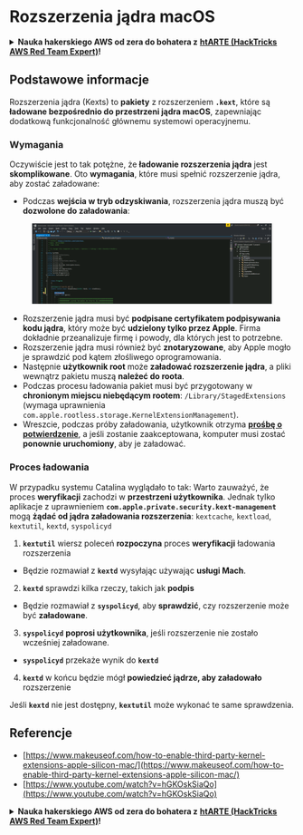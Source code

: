 # Rozszerzenia jądra macOS

<details>

<summary><strong>Nauka hakerskiego AWS od zera do bohatera z</strong> <a href="https://training.hacktricks.xyz/courses/arte"><strong>htARTE (HackTricks AWS Red Team Expert)</strong></a><strong>!</strong></summary>

* Czy pracujesz w **firmie zajmującej się cyberbezpieczeństwem**? Chcesz zobaczyć swoją **firmę reklamowaną na HackTricks**? A może chcesz uzyskać dostęp do **najnowszej wersji PEASS lub pobrać HackTricks w formacie PDF**? Sprawdź [**PLANY SUBSKRYPCYJNE**](https://github.com/sponsors/carlospolop)!
* Odkryj [**Rodzinę PEASS**](https://opensea.io/collection/the-peass-family), naszą ekskluzywną kolekcję [**NFT**](https://opensea.io/collection/the-peass-family)
* Zdobądź oficjalny [**swag PEASS i HackTricks**](https://peass.creator-spring.com)
* **Dołącz do** [**💬**](https://emojipedia.org/speech-balloon/) **grupy Discord** lub [**grupy telegram**](https://t.me/peass) albo **śledź mnie** na **Twitterze** 🐦[**@carlospolopm**](https://twitter.com/hacktricks\_live).
* **Podziel się swoimi sztuczkami hakerskimi, wysyłając PR do** [**repozytorium hacktricks**](https://github.com/carlospolop/hacktricks) **i** [**repozytorium hacktricks-cloud**](https://github.com/carlospolop/hacktricks-cloud).

</details>

## Podstawowe informacje

Rozszerzenia jądra (Kexts) to **pakiety** z rozszerzeniem **`.kext`**, które są **ładowane bezpośrednio do przestrzeni jądra macOS**, zapewniając dodatkową funkcjonalność głównemu systemowi operacyjnemu.

### Wymagania

Oczywiście jest to tak potężne, że **ładowanie rozszerzenia jądra** jest **skomplikowane**. Oto **wymagania**, które musi spełnić rozszerzenie jądra, aby zostać załadowane:

* Podczas **wejścia w tryb odzyskiwania**, rozszerzenia jądra muszą być **dozwolone do załadowania**:

<figure><img src="../../../.gitbook/assets/image (2) (1) (1) (1) (1) (1) (1) (1) (1) (1) (1) (1) (1) (1) (1) (1) (1) (1).png" alt=""><figcaption></figcaption></figure>

* Rozszerzenie jądra musi być **podpisane certyfikatem podpisywania kodu jądra**, który może być **udzielony tylko przez Apple**. Firma dokładnie przeanalizuje firmę i powody, dla których jest to potrzebne.
* Rozszerzenie jądra musi również być **znotaryzowane**, aby Apple mogło je sprawdzić pod kątem złośliwego oprogramowania.
* Następnie **użytkownik root** może **załadować rozszerzenie jądra**, a pliki wewnątrz pakietu muszą **należeć do roota**.
* Podczas procesu ładowania pakiet musi być przygotowany w **chronionym miejscu niebędącym rootem**: `/Library/StagedExtensions` (wymaga uprawnienia `com.apple.rootless.storage.KernelExtensionManagement`).
* Wreszcie, podczas próby załadowania, użytkownik otrzyma [**prośbę o potwierdzenie**](https://developer.apple.com/library/archive/technotes/tn2459/\_index.html), a jeśli zostanie zaakceptowana, komputer musi zostać **ponownie uruchomiony**, aby je załadować.

### Proces ładowania

W przypadku systemu Catalina wyglądało to tak: Warto zauważyć, że proces **weryfikacji** zachodzi w **przestrzeni użytkownika**. Jednak tylko aplikacje z uprawnieniem **`com.apple.private.security.kext-management`** mogą **żądać od jądra załadowania rozszerzenia**: `kextcache`, `kextload`, `kextutil`, `kextd`, `syspolicyd`

1. **`kextutil`** wiersz poleceń **rozpoczyna** proces **weryfikacji** ładowania rozszerzenia
* Będzie rozmawiał z **`kextd`** wysyłając używając **usługi Mach**.
2. **`kextd`** sprawdzi kilka rzeczy, takich jak **podpis**
* Będzie rozmawiał z **`syspolicyd`**, aby **sprawdzić**, czy rozszerzenie może być **załadowane**.
3. **`syspolicyd`** **poprosi użytkownika**, jeśli rozszerzenie nie zostało wcześniej załadowane.
* **`syspolicyd`** przekaże wynik do **`kextd`**
4. **`kextd`** w końcu będzie mógł **powiedzieć jądrze, aby załadowało** rozszerzenie

Jeśli **`kextd`** nie jest dostępny, **`kextutil`** może wykonać te same sprawdzenia.

## Referencje

* [https://www.makeuseof.com/how-to-enable-third-party-kernel-extensions-apple-silicon-mac/](https://www.makeuseof.com/how-to-enable-third-party-kernel-extensions-apple-silicon-mac/)
* [https://www.youtube.com/watch?v=hGKOskSiaQo](https://www.youtube.com/watch?v=hGKOskSiaQo)

<details>

<summary><strong>Nauka hakerskiego AWS od zera do bohatera z</strong> <a href="https://training.hacktricks.xyz/courses/arte"><strong>htARTE (HackTricks AWS Red Team Expert)</strong></a><strong>!</strong></summary>

* Czy pracujesz w **firmie zajmującej się cyberbezpieczeństwem**? Chcesz zobaczyć swoją **firmę reklamowaną na HackTricks**? A może chcesz uzyskać dostęp do **najnowszej wersji PEASS lub pobrać HackTricks w formacie PDF**? Sprawdź [**PLANY SUBSKRYPCYJNE**](https://github.com/sponsors/carlospolop)!
* Odkryj [**Rodzinę PEASS**](https://opensea.io/collection/the-peass-family), naszą ekskluzywną kolekcję [**NFT**](https://opensea.io/collection/the-peass-family)
* Zdobądź oficjalny [**swag PEASS i HackTricks**](https://peass.creator-spring.com)
* **Dołącz do** [**💬**](https://emojipedia.org/speech-balloon/) **grupy Discord** lub [**grupy telegram**](https://t.me/peass) albo **śledź mnie** na **Twitterze** 🐦[**@carlospolopm**](https://twitter.com/hacktricks\_live).
* **Podziel się swoimi sztuczkami hakerskimi, wysyłając PR do** [**repozytorium hacktricks**](https://github.com/carlospolop/hacktricks) **i** [**repozytorium hacktricks-cloud**](https://github.com/carlospolop/hacktricks-cloud).

</details>
